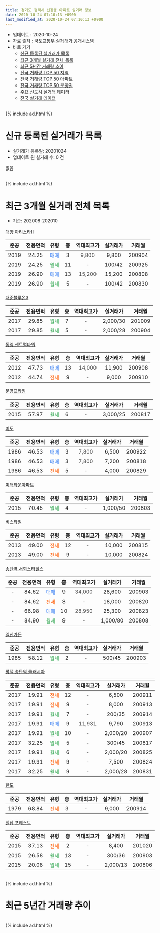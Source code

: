 ```yaml
---
title: 경기도 평택시 신장동 아파트 실거래 정보
date: 2020-10-24 07:10:13 +0900
last_modified_at: 2020-10-24 07:10:13 +0900
---
```


* 업데이트 : 2020-10-24
* 자료 출처 : [국토교통부 실거래가 공개시스템](http://rt.molit.go.kr)
* 바로 가기
    * [신규 등록된 실거래가 목록](#신규-등록된-실거래가-목록)
    * [최근 3개월 실거래 전체 목록](#최근-3개월-실거래-전체-목록)
    * [최근 5년간 거래량 추이](#최근-5년간-거래량-추이)
    * [전국 거래량 TOP 50 지역](https://inasie.github.io/apt-trade-info/최근-3개월-전국에서-가장-거래가-많이-발생한-지역)
    * [전국 거래량 TOP 50 아파트](https://inasie.github.io/apt-trade-info/최근-3개월-전국에서-가장-거래가-많이-발생한-아파트)
    * [전국 거래량 TOP 50 분양권](https://inasie.github.io/apt-trade-info/최근-3개월-전국에서-가장-거래가-많이-발생한-분양권)
    * [주요 신도시 실거래 데이터](https://inasie.github.io/apt-trade-info/주요-신도시)
    * [전국 실거래 데이터](https://inasie.github.io/apt-trade-info/전국)
<br>
{% include ad.html %}
<br>

# 신규 등록된 실거래가 목록
* 실거래가 등록일: 20201024
* 업데이트 된 실거래 수: 0 건

없음

<br>
{% include ad.html %}
<br>

# 최근 3개월 실거래 전체 목록
* 기준: 202008-202010


[대양 아리스타II](https://search.naver.com/search.naver?query=%EA%B2%BD%EA%B8%B0%EB%8F%84+%ED%8F%89%ED%83%9D%EC%8B%9C+%EC%8B%A0%EC%9E%A5%EB%8F%99+%EB%8C%80%EC%96%91+%EC%95%84%EB%A6%AC%EC%8A%A4%ED%83%80II)

|준공|전용면적|유형|층|역대최고가|실거래가|거래월|
|:---:|:---:|:---:|:---:|:---:|:---:|:---:|
|2019|24.25|<span style="color:#4285f3">매매</span>|3|<span style="color:#444444">9,800</span>|9,800|200904|
|2019|24.25|<span style="color:#34a853">월세</span>|11|<span style="color:#444444">-</span>|100/42|200925|
|2019|26.90|<span style="color:#4285f3">매매</span>|13|<span style="color:#444444">15,200</span>|15,200|200808|
|2019|26.90|<span style="color:#34a853">월세</span>|5|<span style="color:#444444">-</span>|100/42|200830|

[대준블루온3](https://search.naver.com/search.naver?query=%EA%B2%BD%EA%B8%B0%EB%8F%84+%ED%8F%89%ED%83%9D%EC%8B%9C+%EC%8B%A0%EC%9E%A5%EB%8F%99+%EB%8C%80%EC%A4%80%EB%B8%94%EB%A3%A8%EC%98%A83)

|준공|전용면적|유형|층|역대최고가|실거래가|거래월|
|:---:|:---:|:---:|:---:|:---:|:---:|:---:|
|2017|29.85|<span style="color:#34a853">월세</span>|7|<span style="color:#444444">-</span>|2,000/30|201009|
|2017|29.85|<span style="color:#34a853">월세</span>|5|<span style="color:#444444">-</span>|2,000/28|200904|

[동영 센트럴타워](https://search.naver.com/search.naver?query=%EA%B2%BD%EA%B8%B0%EB%8F%84+%ED%8F%89%ED%83%9D%EC%8B%9C+%EC%8B%A0%EC%9E%A5%EB%8F%99+%EB%8F%99%EC%98%81+%EC%84%BC%ED%8A%B8%EB%9F%B4%ED%83%80%EC%9B%8C)

|준공|전용면적|유형|층|역대최고가|실거래가|거래월|
|:---:|:---:|:---:|:---:|:---:|:---:|:---:|
|2012|47.73|<span style="color:#4285f3">매매</span>|13|<span style="color:#444444">14,000</span>|11,900|200908|
|2012|44.74|<span style="color:#ff5a00">전세</span>|9|<span style="color:#444444">-</span>|9,000|200910|

[문영프라임](https://search.naver.com/search.naver?query=%EA%B2%BD%EA%B8%B0%EB%8F%84+%ED%8F%89%ED%83%9D%EC%8B%9C+%EC%8B%A0%EC%9E%A5%EB%8F%99+%EB%AC%B8%EC%98%81%ED%94%84%EB%9D%BC%EC%9E%84)

|준공|전용면적|유형|층|역대최고가|실거래가|거래월|
|:---:|:---:|:---:|:---:|:---:|:---:|:---:|
|2015|57.97|<span style="color:#34a853">월세</span>|6|<span style="color:#444444">-</span>|3,000/25|200817|

[미도](https://search.naver.com/search.naver?query=%EA%B2%BD%EA%B8%B0%EB%8F%84+%ED%8F%89%ED%83%9D%EC%8B%9C+%EC%8B%A0%EC%9E%A5%EB%8F%99+%EB%AF%B8%EB%8F%84)

|준공|전용면적|유형|층|역대최고가|실거래가|거래월|
|:---:|:---:|:---:|:---:|:---:|:---:|:---:|
|1986|46.53|<span style="color:#4285f3">매매</span>|3|<span style="color:#444444">7,800</span>|6,500|200922|
|1986|46.53|<span style="color:#4285f3">매매</span>|3|<span style="color:#444444">7,800</span>|7,200|200818|
|1986|46.53|<span style="color:#ff5a00">전세</span>|5|<span style="color:#444444">-</span>|4,000|200829|

[미래타운아파트](https://search.naver.com/search.naver?query=%EA%B2%BD%EA%B8%B0%EB%8F%84+%ED%8F%89%ED%83%9D%EC%8B%9C+%EC%8B%A0%EC%9E%A5%EB%8F%99+%EB%AF%B8%EB%9E%98%ED%83%80%EC%9A%B4%EC%95%84%ED%8C%8C%ED%8A%B8)

|준공|전용면적|유형|층|역대최고가|실거래가|거래월|
|:---:|:---:|:---:|:---:|:---:|:---:|:---:|
|2015|70.45|<span style="color:#34a853">월세</span>|4|<span style="color:#444444">-</span>|1,000/50|200803|

[비스타빌](https://search.naver.com/search.naver?query=%EA%B2%BD%EA%B8%B0%EB%8F%84+%ED%8F%89%ED%83%9D%EC%8B%9C+%EC%8B%A0%EC%9E%A5%EB%8F%99+%EB%B9%84%EC%8A%A4%ED%83%80%EB%B9%8C)

|준공|전용면적|유형|층|역대최고가|실거래가|거래월|
|:---:|:---:|:---:|:---:|:---:|:---:|:---:|
|2013|49.00|<span style="color:#ff5a00">전세</span>|12|<span style="color:#444444">-</span>|10,000|200815|
|2013|49.00|<span style="color:#ff5a00">전세</span>|9|<span style="color:#444444">-</span>|10,000|200824|

[송탄역 서희스타힐스](https://search.naver.com/search.naver?query=%EA%B2%BD%EA%B8%B0%EB%8F%84+%ED%8F%89%ED%83%9D%EC%8B%9C+%EC%8B%A0%EC%9E%A5%EB%8F%99+%EC%86%A1%ED%83%84%EC%97%AD+%EC%84%9C%ED%9D%AC%EC%8A%A4%ED%83%80%ED%9E%90%EC%8A%A4)

|준공|전용면적|유형|층|역대최고가|실거래가|거래월|
|:---:|:---:|:---:|:---:|:---:|:---:|:---:|
|-|84.62|<span style="color:#4285f3">매매</span>|9|<span style="color:#444444">34,000</span>|28,600|200903|
|-|84.62|<span style="color:#ff5a00">전세</span>|3|<span style="color:#444444">-</span>|18,000|200820|
|-|66.98|<span style="color:#4285f3">매매</span>|10|<span style="color:#444444">28,950</span>|25,300|200823|
|-|84.90|<span style="color:#34a853">월세</span>|9|<span style="color:#444444">-</span>|1,000/80|200808|

[일신가든](https://search.naver.com/search.naver?query=%EA%B2%BD%EA%B8%B0%EB%8F%84+%ED%8F%89%ED%83%9D%EC%8B%9C+%EC%8B%A0%EC%9E%A5%EB%8F%99+%EC%9D%BC%EC%8B%A0%EA%B0%80%EB%93%A0)

|준공|전용면적|유형|층|역대최고가|실거래가|거래월|
|:---:|:---:|:---:|:---:|:---:|:---:|:---:|
|1985|58.12|<span style="color:#34a853">월세</span>|2|<span style="color:#444444">-</span>|500/45|200903|

[평택 송탄역 클래시아](https://search.naver.com/search.naver?query=%EA%B2%BD%EA%B8%B0%EB%8F%84+%ED%8F%89%ED%83%9D%EC%8B%9C+%EC%8B%A0%EC%9E%A5%EB%8F%99+%ED%8F%89%ED%83%9D+%EC%86%A1%ED%83%84%EC%97%AD+%ED%81%B4%EB%9E%98%EC%8B%9C%EC%95%84)

|준공|전용면적|유형|층|역대최고가|실거래가|거래월|
|:---:|:---:|:---:|:---:|:---:|:---:|:---:|
|2017|19.91|<span style="color:#ff5a00">전세</span>|12|<span style="color:#444444">-</span>|6,500|200911|
|2017|19.91|<span style="color:#ff5a00">전세</span>|9|<span style="color:#444444">-</span>|8,000|200913|
|2017|19.91|<span style="color:#34a853">월세</span>|7|<span style="color:#444444">-</span>|200/35|200914|
|2017|19.91|<span style="color:#4285f3">매매</span>|9|<span style="color:#444444">11,931</span>|9,790|200913|
|2017|19.91|<span style="color:#34a853">월세</span>|10|<span style="color:#444444">-</span>|2,000/20|200907|
|2017|32.25|<span style="color:#34a853">월세</span>|5|<span style="color:#444444">-</span>|300/45|200817|
|2017|19.91|<span style="color:#34a853">월세</span>|6|<span style="color:#444444">-</span>|2,000/20|200825|
|2017|19.91|<span style="color:#ff5a00">전세</span>|9|<span style="color:#444444">-</span>|7,500|200824|
|2017|32.25|<span style="color:#34a853">월세</span>|9|<span style="color:#444444">-</span>|2,000/28|200831|

[한도](https://search.naver.com/search.naver?query=%EA%B2%BD%EA%B8%B0%EB%8F%84+%ED%8F%89%ED%83%9D%EC%8B%9C+%EC%8B%A0%EC%9E%A5%EB%8F%99+%ED%95%9C%EB%8F%84)

|준공|전용면적|유형|층|역대최고가|실거래가|거래월|
|:---:|:---:|:---:|:---:|:---:|:---:|:---:|
|1979|68.84|<span style="color:#ff5a00">전세</span>|3|<span style="color:#444444">-</span>|9,000|200914|

[힐탑 포레스트](https://search.naver.com/search.naver?query=%EA%B2%BD%EA%B8%B0%EB%8F%84+%ED%8F%89%ED%83%9D%EC%8B%9C+%EC%8B%A0%EC%9E%A5%EB%8F%99+%ED%9E%90%ED%83%91+%ED%8F%AC%EB%A0%88%EC%8A%A4%ED%8A%B8)

|준공|전용면적|유형|층|역대최고가|실거래가|거래월|
|:---:|:---:|:---:|:---:|:---:|:---:|:---:|
|2015|37.13|<span style="color:#ff5a00">전세</span>|2|<span style="color:#444444">-</span>|8,400|201020|
|2015|26.58|<span style="color:#34a853">월세</span>|13|<span style="color:#444444">-</span>|300/36|200903|
|2015|20.08|<span style="color:#34a853">월세</span>|15|<span style="color:#444444">-</span>|2,000/13|200806|


<br>
{% include ad.html %}
<br>

# 최근 5년간 거래량 추이


<div style="width:100%;">
    <canvas id="deal_progress" height="200"></canvas>
</div>

<script>
new Chart(document.getElementById("deal_progress"), {
    type: 'line',
    data: {
        labels: ['201510','201511','201512','201601','201602','201603','201604','201605','201606','201607','201608','201609','201610','201611','201612','201701','201702','201703','201704','201705','201706','201707','201708','201709','201710','201711','201712','201801','201802','201803','201804','201805','201806','201807','201808','201809','201810','201811','201812','201901','201902','201903','201904','201905','201906','201907','201908','201909','201910','201911','201912','202001','202002','202003','202004','202005','202006','202007','202008','202009','202010'],
        datasets: [{
            label: '매매',
            pointRadius: 1,
            data: [13, 11, 4, 2, 2, 4, 2, 1, 1, 4, 2, 7, 4, 6, 10, 1, 4, 2, 4, 4, 4, 2, 5, 3, 5, 4, 5, 4, 1, 3, 5, 5, 2, 0, 4, 4, 27, 15, 5, 8, 1, 1, 10, 1, 0, 10, 14, 6, 5, 12, 9, 8, 6, 20, 4, 0, 3, 8, 3, 5, 0],
            borderColor: "rgba(255, 201, 14, 1)",
            backgroundColor: "rgba(255, 201, 14, 0.5)",
            fill: false,
            lineTension: 0
        },{
            label: '전월세',
            pointRadius: 1,
            data: [4, 3, 1, 1, 4, 6, 2, 2, 5, 8, 7, 5, 6, 5, 3, 4, 3, 2, 5, 5, 10, 9, 8, 10, 3, 6, 5, 9, 3, 6, 6, 5, 3, 9, 4, 2, 6, 4, 2, 3, 10, 17, 4, 8, 4, 5, 7, 5, 5, 2, 2, 11, 21, 12, 13, 12, 15, 10, 13, 10, 2],
            borderColor: "rgba(0, 141, 185, 1)",
            backgroundColor: "rgba(0, 141, 185, 0.5)",
            fill: false,
            lineTension: 0
        }
        ]
    },
    options: {
        responsive: true,
        title: {
            display: false
        },
        tooltips: {
            mode: 'index',
            intersect: false
        },
        hover: {
            mode: 'nearest',
            intersect: true
        },
        scales: {
            xAxes: [{
                display: true,
                scaleLabel: {
                    display: true,
                    labelString: '년/월'
                }
            }],
            yAxes: [{
                display: true,
                ticks: {
                    suggestedMin: 0,
                },
                scaleLabel: {
                    display: true,
                    labelString: '실거래 수'
                }
            }]
        }
    }
});

</script>


<br>
{% include ad.html %}
<br>

